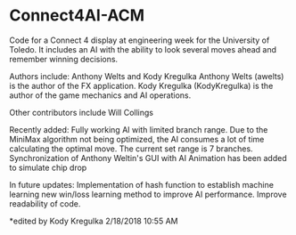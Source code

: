 # Connect4AI-ACM
Code for a Connect 4 display at engineering week for the University of Toledo. It includes an AI with the ability to look several moves ahead and remember winning decisions.

Authors include: Anthony Welts and Kody Kregulka Anthony Welts (awelts) is the author of the FX application. Kody Kregulka (KodyKregulka) is the author of the game mechanics and AI operations.

Other contributors include Will Collings

Recently added: 
Fully working AI with limited branch range. Due to the MiniMax algorithm not being optimized, the AI consumes a lot of time calculating the optimal move. The current set range is 7 branches.
Synchronization of Anthony Weltin's GUI with AI
Animation has been added to simulate chip drop

In future updates: 
Implementation of hash function to establish machine learning
new win/loss learning method to improve AI performance. 
Improve readability of code.

*edited by Kody Kregulka 2/18/2018 10:55 AM

